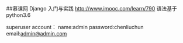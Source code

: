 ##慕课网 Django 入门与实践
http://www.imooc.com/learn/790
语法基于 python3.6

superuser account：
name:admin
password:chenliuchun
email:admin@admin.com
